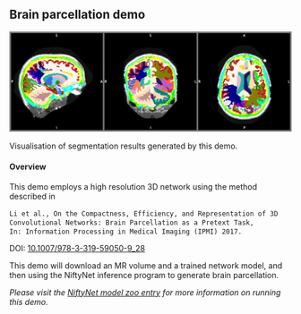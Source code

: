## Brain parcellation demo
![Brain parcellation](./example_outputs/screenshot.png)

Visualisation of segmentation results generated by this demo.


#### Overview
This demo employs a high resolution 3D network using the method
described in
```
Li et al., On the Compactness, Efficiency, and Representation of 3D
Convolutional Networks: Brain Parcellation as a Pretext Task,
In: Information Processing in Medical Imaging (IPMI) 2017.
```
DOI: [10.1007/978-3-319-59050-9_28](http://doi.org/10.1007/978-3-319-59050-9_28)

This demo will download an MR volume and a
trained network model, and then using the NiftyNet inference program to
generate brain parcellation.

_Please visit the [NiftyNet model zoo entry](https://github.com/NifTK/NiftyNetModelZoo/blob/master/highres3dnet_brain_parcellation_model_zoo.md)
for more information on running this demo._
